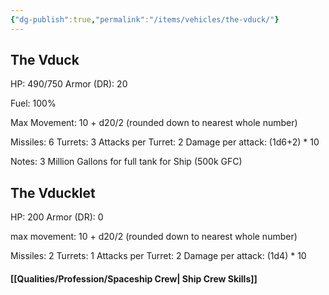 ```yaml
---
{"dg-publish":true,"permalink":"/items/vehicles/the-vduck/"}
---
```


## The Vduck
HP: 490/750
Armor (DR): 20

Fuel: 100%

Max Movement: 10 + d20/2  (rounded down to nearest whole number)

Missiles: 6 
Turrets: 3
	Attacks per Turret: 2
	Damage per attack: (1d6+2) * 10 

Notes:
3 Million Gallons for full tank for Ship (500k GFC)
## The Vducklet
HP: 200
Armor (DR): 0

max movement: 10 + d20/2  (rounded down to nearest whole number)

Missiles: 2 
Turrets: 1
	Attacks per Turret: 2
	Damage per attack: (1d4) * 10 

#### [[Qualities/Profession/Spaceship Crew\| Ship Crew Skills]]